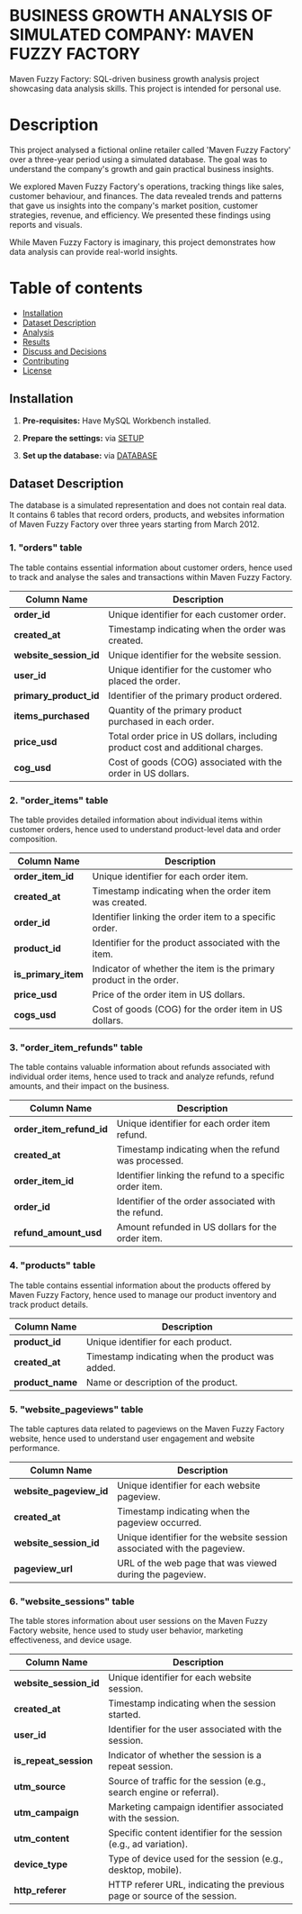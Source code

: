 # BUSINESS GROWTH ANALYSIS OF SIMULATED COMPANY: MAVEN FUZZY FACTORY
Maven Fuzzy Factory: SQL-driven business growth analysis project showcasing data analysis skills. This project is intended for personal use.

# Description
This project analysed a fictional online retailer called 'Maven Fuzzy Factory' over a three-year period using a simulated database. The goal was to understand the company's growth and gain practical business insights.

We explored Maven Fuzzy Factory's operations, tracking things like sales, customer behaviour, and finances. The data revealed trends and patterns that gave us insights into the company's market position, customer strategies, revenue, and efficiency. We presented these findings using reports and visuals.

While Maven Fuzzy Factory is imaginary, this project demonstrates how data analysis can provide real-world insights.

# Table of contents

- [Installation](#installation)
- [Dataset Description](#dataset-description)
- [Analysis](#analysis)
- [Results](#results)
- [Discuss and Decisions](#discuss-and-decisions)
- [Contributing](#contributing)
- [License](#license)

## Installation
1. **Pre-requisites:** Have MySQL Workbench installed.

2. **Prepare the settings:** via [SETUP](https://github.com/vankhanh126/Maven-Fuzzy-Factory/blob/main/SETUP.sql)

3. **Set up the database:** via [DATABASE](https://github.com/vankhanh126/Maven-Fuzzy-Factory/releases/tag/database)


## Dataset Description

The database is a simulated representation and does not contain real data. It contains 6 tables that record orders, products, and websites information of Maven Fuzzy Factory over three years starting from March 2012.



### 1. "orders" table
The table contains essential information about customer orders, hence used to track and analyse the sales and transactions within Maven Fuzzy Factory.

| Column Name          | Description                                           |
|----------------------|-------------------------------------------------------|
| **order_id**         | Unique identifier for each customer order.            |
| **created_at**       | Timestamp indicating when the order was created.     |
| **website_session_id** | Unique identifier for the website session.          |
| **user_id**          | Unique identifier for the customer who placed the order. |
| **primary_product_id** | Identifier of the primary product ordered.         |
| **items_purchased**  | Quantity of the primary product purchased in each order. |
| **price_usd**        | Total order price in US dollars, including product cost and additional charges. |
| **cog_usd**          | Cost of goods (COG) associated with the order in US dollars. |




### 2. "order_items" table
The table provides detailed information about individual items within customer orders, hence used to understand product-level data and order composition.

| Column Name          | Description                                           |
|----------------------|-------------------------------------------------------|
| **order_item_id**    | Unique identifier for each order item.                |
| **created_at**       | Timestamp indicating when the order item was created. |
| **order_id**         | Identifier linking the order item to a specific order. |
| **product_id**       | Identifier for the product associated with the item.  |
| **is_primary_item**  | Indicator of whether the item is the primary product in the order. |
| **price_usd**        | Price of the order item in US dollars.               |
| **cogs_usd**         | Cost of goods (COG) for the order item in US dollars. |




### 3. "order_item_refunds" table
The table contains valuable information about refunds associated with individual order items, hence used to track and analyze refunds, refund amounts, and their impact on the business.

| Column Name              | Description                                           |
|--------------------------|-------------------------------------------------------|
| **order_item_refund_id** | Unique identifier for each order item refund.          |
| **created_at**           | Timestamp indicating when the refund was processed.   |
| **order_item_id**        | Identifier linking the refund to a specific order item. |
| **order_id**             | Identifier of the order associated with the refund.    |
| **refund_amount_usd**    | Amount refunded in US dollars for the order item.     |




### 4. "products" table
The table contains essential information about the products offered by Maven Fuzzy Factory, hence used to manage our product inventory and track product details.

| Column Name   | Description                                       |
|---------------|---------------------------------------------------|
| **product_id** | Unique identifier for each product.              |
| **created_at** | Timestamp indicating when the product was added. |
| **product_name** | Name or description of the product.           |



### 5. "website_pageviews" table
The table captures data related to pageviews on the Maven Fuzzy Factory website, hence used to understand user engagement and website performance.

| Column Name           | Description                                           |
|-----------------------|-------------------------------------------------------|
| **website_pageview_id** | Unique identifier for each website pageview.          |
| **created_at**        | Timestamp indicating when the pageview occurred.     |
| **website_session_id** | Unique identifier for the website session associated with the pageview. |
| **pageview_url**      | URL of the web page that was viewed during the pageview. |




### 6. "website_sessions" table
The table stores information about user sessions on the Maven Fuzzy Factory website, hence used to study user behavior, marketing effectiveness, and device usage.

| Column Name           | Description                                           |
|-----------------------|-------------------------------------------------------|
| **website_session_id** | Unique identifier for each website session.          |
| **created_at**        | Timestamp indicating when the session started.      |
| **user_id**           | Identifier for the user associated with the session. |
| **is_repeat_session** | Indicator of whether the session is a repeat session. |
| **utm_source**        | Source of traffic for the session (e.g., search engine or referral). |
| **utm_campaign**      | Marketing campaign identifier associated with the session. |
| **utm_content**       | Specific content identifier for the session (e.g., ad variation). |
| **device_type**       | Type of device used for the session (e.g., desktop, mobile). |
| **http_referer**      | HTTP referer URL, indicating the previous page or source of the session. |







